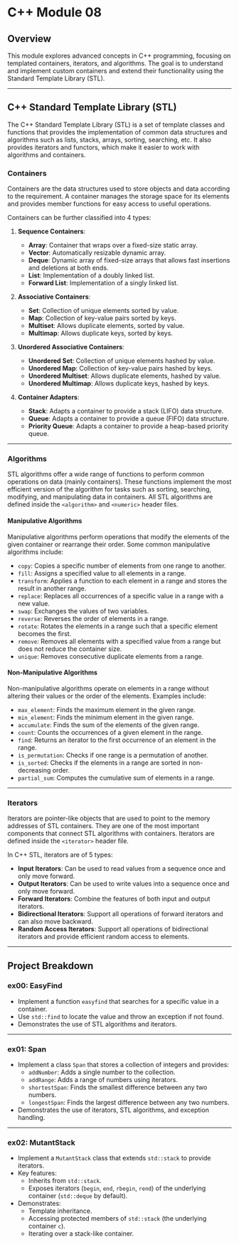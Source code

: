 # C++ Module 08

## Overview

This module explores advanced concepts in C++ programming, focusing on templated containers, iterators, and algorithms. The goal is to understand and implement custom containers and extend their functionality using the Standard Template Library (STL).

---

## C++ Standard Template Library (STL)

The C++ Standard Template Library (STL) is a set of template classes and functions that provides the implementation of common data structures and algorithms such as lists, stacks, arrays, sorting, searching, etc. It also provides iterators and functors, which make it easier to work with algorithms and containers.

### Containers

Containers are the data structures used to store objects and data according to the requirement. A container manages the storage space for its elements and provides member functions for easy access to useful operations.

Containers can be further classified into 4 types:

1. **Sequence Containers**:
   - **Array**: Container that wraps over a fixed-size static array.
   - **Vector**: Automatically resizable dynamic array.
   - **Deque**: Dynamic array of fixed-size arrays that allows fast insertions and deletions at both ends.
   - **List**: Implementation of a doubly linked list.
   - **Forward List**: Implementation of a singly linked list.

2. **Associative Containers**:
   - **Set**: Collection of unique elements sorted by value.
   - **Map**: Collection of key-value pairs sorted by keys.
   - **Multiset**: Allows duplicate elements, sorted by value.
   - **Multimap**: Allows duplicate keys, sorted by keys.

3. **Unordered Associative Containers**:
   - **Unordered Set**: Collection of unique elements hashed by value.
   - **Unordered Map**: Collection of key-value pairs hashed by keys.
   - **Unordered Multiset**: Allows duplicate elements, hashed by value.
   - **Unordered Multimap**: Allows duplicate keys, hashed by keys.

4. **Container Adapters**:
   - **Stack**: Adapts a container to provide a stack (LIFO) data structure.
   - **Queue**: Adapts a container to provide a queue (FIFO) data structure.
   - **Priority Queue**: Adapts a container to provide a heap-based priority queue.

---

### Algorithms

STL algorithms offer a wide range of functions to perform common operations on data (mainly containers). These functions implement the most efficient version of the algorithm for tasks such as sorting, searching, modifying, and manipulating data in containers. All STL algorithms are defined inside the `<algorithm>` and `<numeric>` header files.

#### Manipulative Algorithms

Manipulative algorithms perform operations that modify the elements of the given container or rearrange their order. Some common manipulative algorithms include:
- `copy`: Copies a specific number of elements from one range to another.
- `fill`: Assigns a specified value to all elements in a range.
- `transform`: Applies a function to each element in a range and stores the result in another range.
- `replace`: Replaces all occurrences of a specific value in a range with a new value.
- `swap`: Exchanges the values of two variables.
- `reverse`: Reverses the order of elements in a range.
- `rotate`: Rotates the elements in a range such that a specific element becomes the first.
- `remove`: Removes all elements with a specified value from a range but does not reduce the container size.
- `unique`: Removes consecutive duplicate elements from a range.

#### Non-Manipulative Algorithms

Non-manipulative algorithms operate on elements in a range without altering their values or the order of the elements. Examples include:
- `max_element`: Finds the maximum element in the given range.
- `min_element`: Finds the minimum element in the given range.
- `accumulate`: Finds the sum of the elements of the given range.
- `count`: Counts the occurrences of a given element in the range.
- `find`: Returns an iterator to the first occurrence of an element in the range.
- `is_permutation`: Checks if one range is a permutation of another.
- `is_sorted`: Checks if the elements in a range are sorted in non-decreasing order.
- `partial_sum`: Computes the cumulative sum of elements in a range.

---

### Iterators

Iterators are pointer-like objects that are used to point to the memory addresses of STL containers. They are one of the most important components that connect STL algorithms with containers. Iterators are defined inside the `<iterator>` header file.

In C++ STL, iterators are of 5 types:
- **Input Iterators**: Can be used to read values from a sequence once and only move forward.
- **Output Iterators**: Can be used to write values into a sequence once and only move forward.
- **Forward Iterators**: Combine the features of both input and output iterators.
- **Bidirectional Iterators**: Support all operations of forward iterators and can also move backward.
- **Random Access Iterators**: Support all operations of bidirectional iterators and provide efficient random access to elements.

---

## Project Breakdown

### ex00: EasyFind

- Implement a function `easyfind` that searches for a specific value in a container.
- Use `std::find` to locate the value and throw an exception if not found.
- Demonstrates the use of STL algorithms and iterators.

---

### ex01: Span

- Implement a class `Span` that stores a collection of integers and provides:
  - `addNumber`: Adds a single number to the collection.
  - `addRange`: Adds a range of numbers using iterators.
  - `shortestSpan`: Finds the smallest difference between any two numbers.
  - `longestSpan`: Finds the largest difference between any two numbers.
- Demonstrates the use of iterators, STL algorithms, and exception handling.

---

### ex02: MutantStack

- Implement a `MutantStack` class that extends `std::stack` to provide iterators.
- Key features:
  - Inherits from `std::stack`.
  - Exposes iterators (`begin`, `end`, `rbegin`, `rend`) of the underlying container (`std::deque` by default).
- Demonstrates:
  - Template inheritance.
  - Accessing protected members of `std::stack` (the underlying container `c`).
  - Iterating over a stack-like container.
